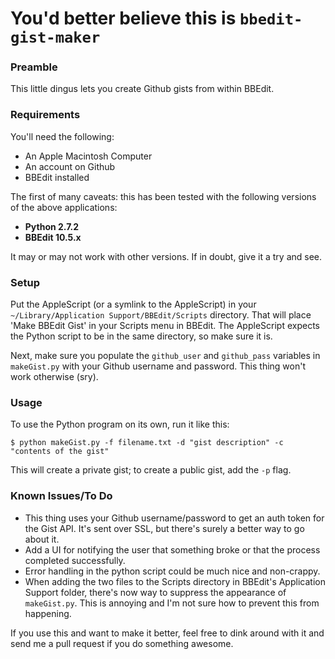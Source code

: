 You'd better believe this is `bbedit-gist-maker`
=================

### Preamble

This little dingus lets you create Github gists from within BBEdit.

### Requirements

You'll need the following:

* An Apple Macintosh Computer
* An account on Github
* BBEdit installed

The first of many caveats: this has been tested with the following versions of the above applications:

* **Python 2.7.2**
* **BBEdit 10.5.x**

It may or may not work with other versions. If in doubt, give it a try and see.

### Setup

Put the AppleScript (or a symlink to the AppleScript) in your `~/Library/Application Support/BBEdit/Scripts` directory. That will place 'Make BBEdit Gist' in your Scripts menu in BBEdit. The AppleScript expects the Python script to be in the same directory, so make sure it is.

Next, make sure you populate the `github_user` and `github_pass` variables in `makeGist.py` with your Github username and password. This thing won't work otherwise (sry).

### Usage

To use the Python program on its own, run it like this:

`$ python makeGist.py -f filename.txt -d "gist description" -c "contents of the gist"`

This will create a private gist; to create a public gist, add the `-p` flag.

### Known Issues/To Do

* This thing uses your Github username/password to get an auth token for the Gist API. It's sent over SSL, but there's surely a better way to go about it.
* Add a UI for notifying the user that something broke or that the process completed successfully.
* Error handling in the python script could be much nice and non-crappy.
* When adding the two files to the Scripts directory in BBEdit's Application Support folder, there's now way to suppress the appearance of `makeGist.py`. This is annoying and I'm not sure how to prevent this from happening.

If you use this and want to make it better, feel free to dink around with it and send me a pull request if you do something awesome.